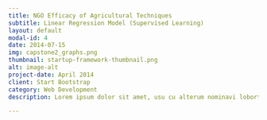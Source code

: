```yaml
---
title: NGO Efficacy of Agricultural Techniques
subtitle: Linear Regression Model (Supervised Learning)
layout: default
modal-id: 4
date: 2014-07-15
img: capstone2_graphs.png
thumbnail: startup-framework-thumbnail.png
alt: image-alt
project-date: April 2014
client: Start Bootstrap
category: Web Development
description: Lorem ipsum dolor sit amet, usu cu alterum nominavi lobortis. At duo novum diceret. Tantas apeirian vix et, usu sanctus postulant inciderint ut, populo diceret necessitatibus in vim. Cu eum dicam feugiat noluisse.

---
```

